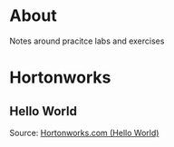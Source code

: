 # About

Notes around pracitce labs and exercises

# Hortonworks

## Hello World

Source: [Hortonworks.com (Hello World)](http://hortonworks.com/hadoop-tutorial/hello-world-an-introduction-to-hadoop-hcatalog-hive-and-pig/#section_2)

